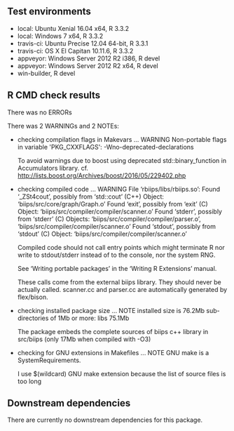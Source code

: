 ## Test environments
* local: Ubuntu Xenial 16.04 x64, R 3.3.2
* local: Windows 7 x64, R 3.3.2
* travis-ci: Ubuntu Precise 12.04 64-bit, R 3.3.1
* travis-ci: OS X El Capitan 10.11.6, R 3.3.2
* appveyor: Windows Server 2012 R2 i386, R devel
* appveyor: Windows Server 2012 R2 x64, R devel
* win-builder, R devel

## R CMD check results
There was no ERRORs

There was 2 WARNINGs and 2 NOTEs:

* checking compilation flags in Makevars ... WARNING
  Non-portable flags in variable 'PKG_CXXFLAGS':
  -Wno-deprecated-declarations
  
  To avoid warnings due to boost using deprecated 
  std::binary_function in Accumulators library.
  cf. http://lists.boost.org/Archives/boost/2016/05/229402.php

* checking compiled code ... WARNING
  File ‘rbiips/libs/rbiips.so’:
  Found ‘_ZSt4cout’, possibly from ‘std::cout’ (C++)
    Object: ‘biips/src/core/graph/Graph.o’
  Found ‘exit’, possibly from ‘exit’ (C)
    Object: ‘biips/src/compiler/compiler/scanner.o’
  Found ‘stderr’, possibly from ‘stderr’ (C)
    Objects: ‘biips/src/compiler/compiler/parser.o’,
      ‘biips/src/compiler/compiler/scanner.o’
  Found ‘stdout’, possibly from ‘stdout’ (C)
    Object: ‘biips/src/compiler/compiler/scanner.o’

  Compiled code should not call entry points which might terminate R nor
  write to stdout/stderr instead of to the console, nor the system RNG.

  See ‘Writing portable packages’ in the ‘Writing R Extensions’ manual.

  These calls come from the external biips library.
  They should never be actually called.
  scanner.cc and parser.cc are automatically generated by flex/bison.

* checking installed package size ... NOTE
  installed size is 76.2Mb
  sub-directories of 1Mb or more:
    libs  75.1Mb
    
  The package embeds the complete sources of biips c++ library 
  in src/biips (only 17Mb when compiled with -O3)

* checking for GNU extensions in Makefiles ... NOTE
  GNU make is a SystemRequirements.

  I use $(wildcard) GNU make extension because the list
  of source files is too long

## Downstream dependencies
There are currently no downstream dependencies for this package.
